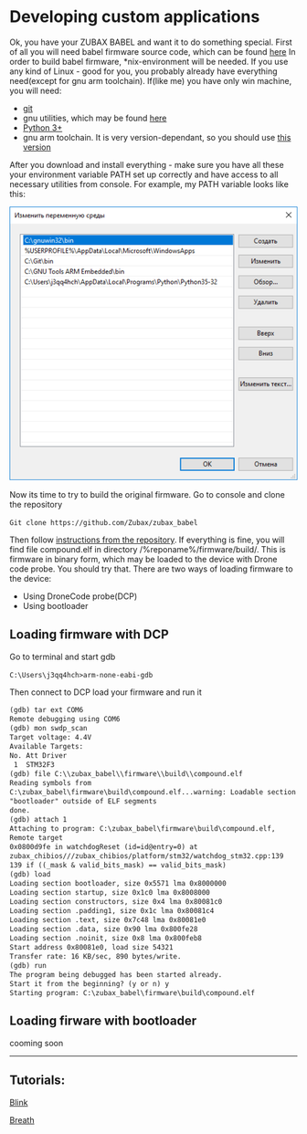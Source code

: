 # Developing custom applications
Ok, you have your ZUBAX BABEL and want it to do something special. First of all you will need babel firmware source code, which can be found [here](https://github.com/Zubax/zubax_babel)
In order to build babel firmware, *nix-environment will be needed.  If you use any kind of Linux - good for you, you probably already have everything need(except for gnu arm toolchain). If(like me) you have only win machine, you will need:

- [git](https://git-scm.com/download/win)
- gnu utilities, which may be found [here](http://gnuwin32.sourceforge.net/)
- [Python 3+](https://www.python.org/downloads/)
- gnu arm toolchain. It is very version-dependant, so you should use [this version](https://launchpad.net/gcc-arm-embedded/4.9/4.9-2015-q3-update)

After you download and install everything - make sure you have all these your environment variable PATH set up correctly and have access to all necessary utilities from console. For example, my PATH variable looks like this:


<img src="path.png" class="thumbnail" title="PATH">


Now its time to try to build the original firmware. Go to console and clone the repository

```Git clone https://github.com/Zubax/zubax_babel```

Then follow [instructions from the repository](https://github.com/Zubax/zubax_babel/blob/master/firmware/src/board/board.hpp). If everything is fine, you will find file compound.elf in directory /%reponame%/firmware/build/. This is firmware in binary form, which may be loaded to the device with Drone code probe. 
You should try that. There are two ways of loading firmware to the device: 


- Using DroneCode probe(DCP)
- Using bootloader

## Loading firmware with DCP ##

Go to terminal and start gdb

```C:\Users\j3qq4hch>arm-none-eabi-gdb```

Then connect to DCP load your firmware and run it

    (gdb) tar ext COM6
    Remote debugging using COM6
    (gdb) mon swdp_scan
    Target voltage: 4.4V
    Available Targets:
    No. Att Driver
     1  STM32F3
    (gdb) file C:\\zubax_babel\\firmware\\build\\compound.elf
    Reading symbols from C:\zubax_babel\firmware\build\compound.elf...warning: Loadable section "bootloader" outside of ELF segments
    done.
    (gdb) attach 1
    Attaching to program: C:\zubax_babel\firmware\build\compound.elf, Remote target
    0x0800d9fe in watchdogReset (id=id@entry=0) at zubax_chibios///zubax_chibios/platform/stm32/watchdog_stm32.cpp:139
    139 if ((_mask & valid_bits_mask) == valid_bits_mask)
    (gdb) load
    Loading section bootloader, size 0x5571 lma 0x8000000
    Loading section startup, size 0x1c0 lma 0x8008000
    Loading section constructors, size 0x4 lma 0x80081c0
    Loading section .padding1, size 0x1c lma 0x80081c4
    Loading section .text, size 0x7c48 lma 0x80081e0
    Loading section .data, size 0x90 lma 0x800fe28
    Loading section .noinit, size 0x8 lma 0x800feb8
    Start address 0x80081e0, load size 54321
    Transfer rate: 16 KB/sec, 890 bytes/write.
    (gdb) run
    The program being debugged has been started already.
    Start it from the beginning? (y or n) y
    Starting program: C:\zubax_babel\firmware\build\compound.elf
    

## Loading firware with bootloader ##
cooming soon

----------
## Tutorials: ##

[Blink](Blink.md)

[Breath](Breath.md)